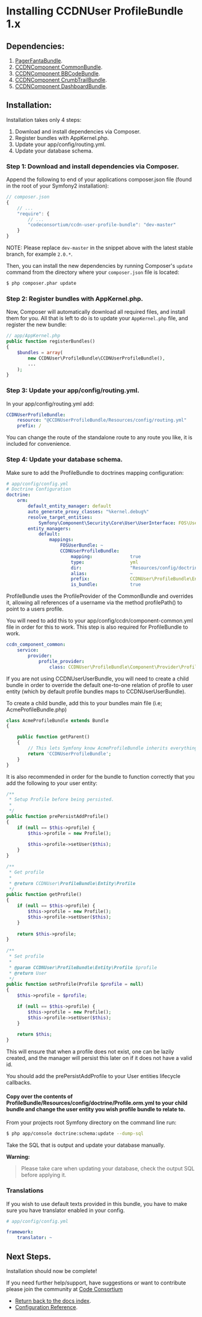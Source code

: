 Installing CCDNUser ProfileBundle 1.x
=====================================

## Dependencies:

1. [PagerFantaBundle](http://github.com/whiteoctober/WhiteOctoberPagerfantaBundle).
2. [CCDNComponent CommonBundle](https://github.com/codeconsortium/CCDNComponentCommonBundle).
3. [CCDNComponent BBCodeBundle](https://github.com/codeconsortium/CCDNComponentBBCodeBundle).
4. [CCDNComponent CrumbTrailBundle](https://github.com/codeconsortium/CCDNComponentCrumbTrailBundle).
5. [CCDNComponent DashboardBundle](https://github.com/codeconsortium/CCDNComponentDashboardBundle).

## Installation:

Installation takes only 4 steps:

1. Download and install dependencies via Composer.
2. Register bundles with AppKernel.php.
3. Update your app/config/routing.yml.
4. Update your database schema.

### Step 1: Download and install dependencies via Composer.

Append the following to end of your applications composer.json file (found in the root of your Symfony2 installation):

``` js
// composer.json
{
    // ...
    "require": {
        // ...
        "codeconsortium/ccdn-user-profile-bundle": "dev-master"
    }
}
```

NOTE: Please replace ``dev-master`` in the snippet above with the latest stable branch, for example ``2.0.*``.

Then, you can install the new dependencies by running Composer's ``update``
command from the directory where your ``composer.json`` file is located:

``` bash
$ php composer.phar update
```

### Step 2: Register bundles with AppKernel.php.

Now, Composer will automatically download all required files, and install them
for you. All that is left to do is to update your ``AppKernel.php`` file, and
register the new bundle:

``` php
// app/AppKernel.php
public function registerBundles()
{
    $bundles = array(
		new CCDNUser\ProfileBundle\CCDNUserProfileBundle(),
		...
	);
}
```

### Step 3: Update your app/config/routing.yml.

In your app/config/routing.yml add:

``` yml
CCDNUserProfileBundle:
    resource: "@CCDNUserProfileBundle/Resources/config/routing.yml"
    prefix: /
```

You can change the route of the standalone route to any route you like, it is included for convenience.

### Step 4: Update your database schema.

Make sure to add the ProfileBundle to doctrines mapping configuration:

``` yml
# app/config/config.yml
# Doctrine Configuration
doctrine:
    orm:
        default_entity_manager: default
        auto_generate_proxy_classes: "%kernel.debug%"
        resolve_target_entities:
            Symfony\Component\Security\Core\User\UserInterface: FOS\UserBundle\Entity\User
        entity_managers:
            default:
                mappings:
                    FOSUserBundle: ~
                    CCDNUserProfileBundle:
                        mapping:              true
                        type:                 yml
                        dir:                  "Resources/config/doctrine"
                        alias:                ~
                        prefix:               CCDNUser\ProfileBundle\Entity
                        is_bundle:            true
```

ProfileBundle uses the ProfileProvider of the CommonBundle and overrides it, allowing all references of a username via the method profilePath() to point to a users profile.

You will need to add this to your app/config/ccdn/component-common.yml file in order for this to work. This step is also required for ProfileBundle to work.

``` yml
ccdn_component_common:
    service:
        provider:
            profile_provider:
                class: CCDNUser\ProfileBundle\Component\Provider\Profile\ProfileProvider
```

If you are not using CCDNUserUserBundle, you will need to create a child bundle in order to override the default one-to-one relation of profile to user entity
 (which by default profile bundles maps to CCDNUserUserBundle).

To create a child bundle, add this to your bundles main file (i.e; AcmeProfileBundle.php)

``` php
class AcmeProfileBundle extends Bundle
{

    public function getParent()
    {
		// This lets Symfony know AcmeProfileBundle inherits everything from CCDNUserProfileBundle.
        return 'CCDNUserProfileBundle';
    }
}
```

It is also recommended in order for the bundle to function correctly that you add the following to your user entity:

``` php
/**
 * Setup Profile before being persisted.
 *
 */
public function prePersistAddProfile()
{
	if (null == $this->profile) {
		$this->profile = new Profile();
		
		$this->profile->setUser($this);			
	}
}

/**
 * Get profile
 *
 * @return CCDNUser\ProfileBundle\Entity\Profile
 */
public function getProfile()
{
    if (null == $this->profile) {
        $this->profile = new Profile();
        $this->profile->setUser($this);
    }
		
    return $this->profile;
}
	
/**
 * Set profile
 *
 * @param CCDNUser\ProfileBundle\Entity\Profile $profile
 * @return User
 */
public function setProfile(Profile $profile = null)
{
    $this->profile = $profile;

    if (null == $this->profile) {
        $this->profile = new Profile();
        $this->profile->setUser($this);
    }
				
	return $this;
}
```

This will ensure that when a profile does not exist, one can be lazily created, and the manager will persist this later on if it does not have a valid id.

You should add the prePersistAddProfile to your User entities lifecycle callbacks.

#### Copy over the contents of ProfileBundle/Resources/config/doctrine/Profile.orm.yml to your child bundle and change the user entity you wish profile bundle to relate to.


From your projects root Symfony directory on the command line run:

``` bash
$ php app/console doctrine:schema:update --dump-sql
```

Take the SQL that is output and update your database manually.

**Warning:**

> Please take care when updating your database, check the output SQL before applying it.

### Translations

If you wish to use default texts provided in this bundle, you have to make sure you have translator enabled in your config.

``` yaml
# app/config/config.yml

framework:
    translator: ~
```

## Next Steps.

Installation should now be complete!

If you need further help/support, have suggestions or want to contribute please join the community at [Code Consortium](http://www.codeconsortium.com)

- [Return back to the docs index](index.md).
- [Configuration Reference](configuration_reference.md).